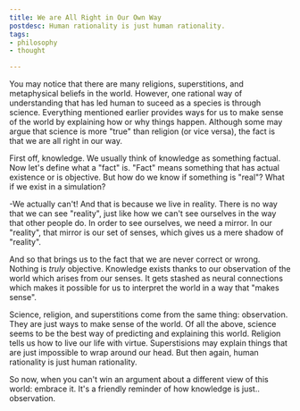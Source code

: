 ```yaml
---
title: We are All Right in Our Own Way
postdesc: Human rationality is just human rationality.
tags:
- philosophy
- thought

---
```


You may notice that there are many religions, superstitions, and metaphysical beliefs in the world. However, one rational way of understanding that has led human to suceed as a species is through science. Everything mentioned earlier provides ways for us to make sense of the world by explaining how or why things happen. Although some may argue that science is more "true" than religion (or vice versa), the fact is that we are all right in our way.

First off, knowledge. We usually think of knowledge as something factual. Now let's define what a "fact" is. "Fact" means something that has actual existence or is objective. But how do we know if something is "real"? What if we exist in a simulation?

-We actually can't! And that is because we live in reality. There is no way that we can see "reality", just like how we can't see ourselves in the way that other people do. In order to see ourselves, we need a mirror. In our "reality", that mirror is our set of senses, which gives us a mere shadow of "reality".

And so that brings us to the fact that we are never correct or wrong. Nothing is *truly* objective. Knowledge exists thanks to our observation of the world which arises from our senses. It gets stashed as neural connections which makes it possible for us to interpret the world in a way that "makes sense".

Science, religion, and superstitions come from the same thing: observation. They are just ways to make sense of the world. Of all the above, science seems to be the best way of predicting and explaining this world. Religion tells us how to live our life with virtue. Superstisions may explain things that are just impossible to wrap around our head. But then again, human rationality is just human rationality.

So now, when you can't win an argument about a different view of this world: embrace it. It's a friendly reminder of how knowledge is just.. observation.
